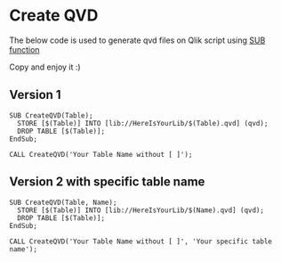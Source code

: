 # Create QVD

The below code is used to generate qvd files on Qlik script using [SUB function](https://help.qlik.com/en-US/qlikview/November2018/Subsystems/Client/Content/QV_QlikView/Scripting/ScriptControlStatements/Sub.htm)

Copy and enjoy it :)

## Version 1

```
SUB CreateQVD(Table);
  STORE [$(Table)] INTO [lib://HereIsYourLib/$(Table).qvd] (qvd);
  DROP TABLE [$(Table)];
EndSub;
```

```
CALL CreateQVD('Your Table Name without [ ]');
```

## Version 2 with specific table name

```
SUB CreateQVD(Table, Name);
  STORE [$(Table)] INTO [lib://HereIsYourLib/$(Name).qvd] (qvd);
  DROP TABLE [$(Table)];
EndSub;
```

```
CALL CreateQVD('Your Table Name without [ ]', 'Your specific table name');
```
